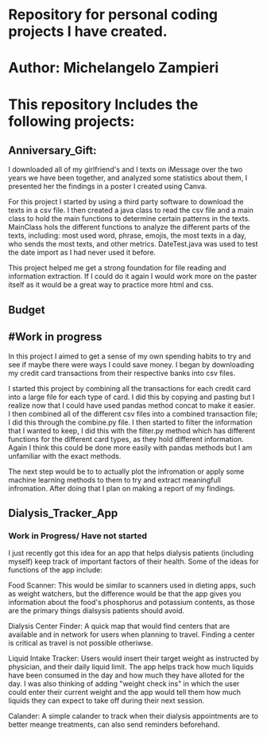 # Repository for personal coding projects I have created. 

# Author: Michelangelo Zampieri 

# This repository Includes the following projects: 

## Anniversary_Gift: 

I downloaded all of my girlfriend's and I texts on iMessage over the two years we have been together, and analyzed some statistics about them, I presented her the findings in a poster I created using Canva. 

For this project I started by using a third party software to download the texts in a csv file. I then created a java class to read the csv file and a main class to hold the main functions to determine certain patterns in the texts. MainClass hols the different functions to analyze the different parts of the texts, including: most used word, phrase, emojis, the most texts in a day, who sends the most texts, and other metrics. DateTest.java was used to test the date import as I had never used it before. 

This project helped me get a strong foundation for file reading and information extraction. If I could do it again I would work more on the paster itself as it would be a great way to practice more html and css. 

## Budget 

## #Work in progress 

In this project I aimed to get a sense of my own spending habits to try and see if maybe there were ways I could save money. I began by downloading my credit card transactions from their respective banks into csv files. 

I started this project by combining all the transactions for each credit card into a large file for each type of card. I did this by copying and pasting but I realize now that I could have used pandas method concat to make it easier. I then combined all of the different csv files into a combined transaction file; I did this through the combine.py file. I then started to filter the information that I wanted to keep, I did this with the filter.py method which has different functions for the different card types, as they hold different information. Again I think this could be done more easily with pandas methods but I am unfamiliar with the exact methods. 

The next step would be to to actually plot the infromation or apply some machine learning methods to them to try and extract meaningfull infromation. After doing that I plan on making a report of my findings. 

## Dialysis_Tracker_App

### Work in Progress/ Have not started 

I just recently got this idea for an app that helps dialysis patients (including myself) keep track of important factors of their health. Some of the ideas for functions of the app include: 

Food Scanner: This would be similar to scanners used in dieting apps, such as weight watchers, but the difference would be that the app gives you information about the food's phosphorus and potassium contents, as those are the primary things dialsysis patients should avoid. 

Dialysis Center Finder: A quick map that would find centers that are available and in network for users when planning to travel. Finding a center is critical as travel is not possible otheriwse. 

Liquid Intake Tracker: Users would insert their target weight as instructed by physician, and their daily liquid limit. The app helps track how much liquids have been consumed in the day and how much they have alloted for the day. I was also thinking of adding "weight check ins" in which the user could enter their current weight and the app would tell them how much liquids they can expect to take off during their next session. 

Calander: A simple calander to track when their dialysis appointments are to better meange treatments, can also send reminders beforehand. 